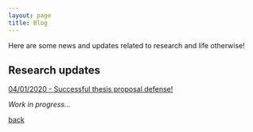 ```yaml
---
layout: page
title: Blog
---
```


Here are some news and updates related to research and life otherwise!

## Research updates

<!---
[04/20/2020 - Why robust engineering design?](_posts/2020-04-20-why-robustness.md)
-->

[04/01/2020 - Successful thesis proposal defense!](_posts/2020-04-01-thesis-proposal-defense.md)

_Work in progress..._ 

[back]({{site.url}}/blog)
